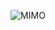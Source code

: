 <div align="center">

  ![MIMO](https://user-images.githubusercontent.com/86432393/151670604-1920c737-3a9b-4549-8805-54b8b1d4b426.jpg)

</div>
